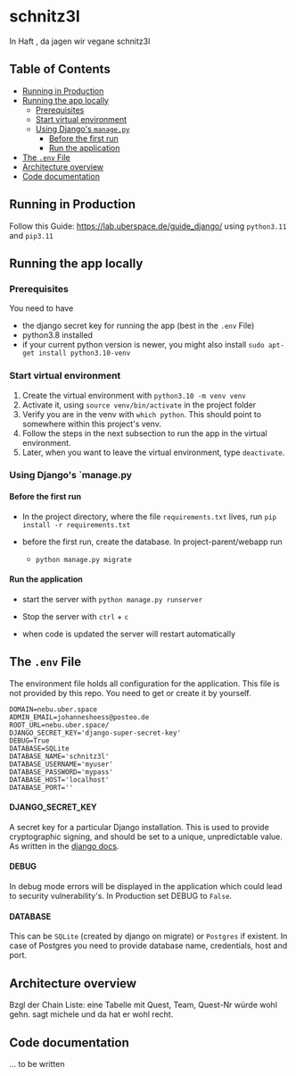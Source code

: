 # schnitz3l
In Haft , da jagen wir vegane schnitz3l

## Table of Contents
  - [Running in Production](#running-in-production)
  - [Running the app locally](#running-the-app-locally)
    - [Prerequisites](#prerequisites)
    - [Start virtual environment](#start-virtual-environment)
    - [Using Django's `manage.py`](#using-djangos-managepy)
      - [Before the first run](#before-the-first-run)
      - [Run the application](#run-the-application)
  - [The `.env` File](#the-env-file)
  - [Architecture overview](#architecture-overview)
  - [Code documentation](#code-documentation)

## Running in Production
Follow this Guide: https://lab.uberspace.de/guide_django/
using `python3.11` and `pip3.11`

## Running the app locally

### Prerequisites
You need to have
  * the django secret key for running the app (best in the `.env` File)
  * python3.8 installed 
  * if your current python version is newer, you might also install `sudo apt-get install python3.10-venv`

### Start virtual environment

1. Create the virtual environment with `python3.10 -m venv venv`
2. Activate it, using `source venv/bin/activate` in the project folder
3. Verify you are in the venv with `which python`. This should point to somewhere within this project's venv.
4. Follow the steps in the next subsection to run the app in the virtual environment.
5. Later, when you want to leave the virtual environment, type `deactivate`.


### Using Django's `manage.py

#### Before the first run

+ In the project directory, where the file `requirements.txt` lives, run 
    `pip install -r requirements.txt`

+ before the first run, create the database. In project-parent/webapp run
    * `python manage.py migrate`

#### Run the application

+ start the server with
    `python manage.py runserver`

+ Stop the server with `ctrl` + `c`

+ when code is updated the server will restart automatically 


## The `.env` File

The environment file holds all configuration for the application. This file is not provided by this repo. You need to get or create it by yourself.

```
DOMAIN=nebu.uber.space
ADMIN_EMAIL=johanneshoess@posteo.de
ROOT_URL=nebu.uber.space/
DJANGO_SECRET_KEY='django-super-secret-key'
DEBUG=True
DATABASE=SQLite
DATABASE_NAME='schnitz3l'
DATABASE_USERNAME='myuser'
DATABASE_PASSWORD='mypass'
DATABASE_HOST='localhost'
DATABASE_PORT=''
```
#### DJANGO_SECRET_KEY
A secret key for a particular Django installation. This is used to provide cryptographic signing, and should be set to a unique, unpredictable value.
As written in the [django docs](https://docs.djangoproject.com/en/4.2/ref/settings/#std-setting-SECRET_KEY).

#### DEBUG
In debug mode errors will be displayed in the application which could lead to security vulnerability's. In Production set DEBUG to `False`.

#### DATABASE
This can be `SQLite` (created by django on migrate) or `Postgres` if existent. In case of Postgres you need to provide database name, credentials, host and port.

## Architecture overview

Bzgl der Chain Liste: eine Tabelle mit Quest, Team, Quest-Nr würde wohl gehn. sagt michele und da hat er wohl recht. 

## Code documentation
... to be written
